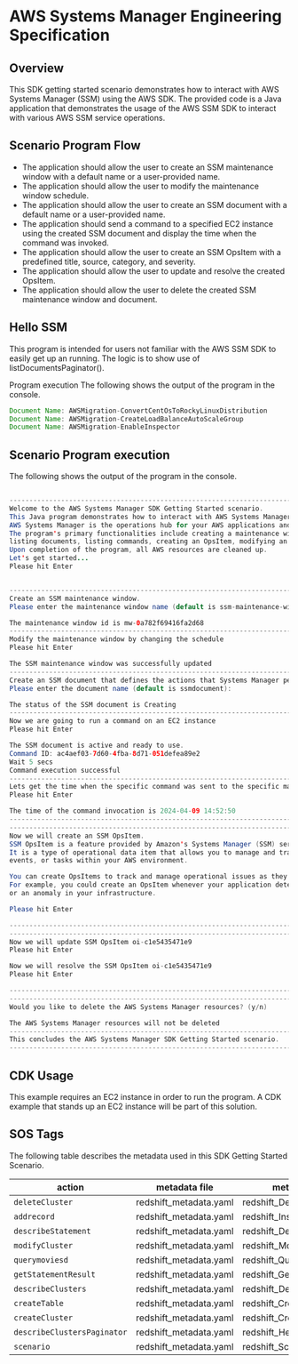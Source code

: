 #  AWS Systems Manager Engineering Specification

## Overview
   This SDK getting started scenario demonstrates how to interact with AWS Systems Manager (SSM) using the AWS SDK. The provided code is a Java application that demonstrates the usage of the AWS SSM SDK to interact with various AWS SSM service operations.

## Scenario Program Flow
   - The application should allow the user to create an SSM maintenance window with a default name or a user-provided name.
   - The application should allow the user to modify the maintenance window schedule.
   - The application should allow the user to create an SSM document with a default name or a user-provided name.
   - The application should send a command to a specified EC2 instance using the created SSM document and display the time when the command was invoked.
   - The application should allow the user to create an SSM OpsItem with a predefined title, source, category, and severity.
   - The application should allow the user to update and resolve the created OpsItem.
   - The application should allow the user to delete the created SSM maintenance window and document.

## Hello SSM
This program is intended for users not familiar with the AWS SSM SDK to easily get up an running. The logic is to show use of listDocumentsPaginator().

Program execution
The following shows the output of the program in the console.

 ``` java
Document Name: AWSMigration-ConvertCentOsToRockyLinuxDistribution
Document Name: AWSMigration-CreateLoadBalanceAutoScaleGroup
Document Name: AWSMigration-EnableInspector


 ```

## Scenario Program execution
The following shows the output of the program in the console. 
 

   ``` java

--------------------------------------------------------------------------------
Welcome to the AWS Systems Manager SDK Getting Started scenario.
This Java program demonstrates how to interact with AWS Systems Manager using the AWS SDK for Java (v2).
AWS Systems Manager is the operations hub for your AWS applications and resources and a secure end-to-end management solution.
The program's primary functionalities include creating a maintenance window, creating a document, sending a command to a document,
listing documents, listing commands, creating an OpsItem, modifying an OpsItem, and deleting AWS SSM resources.
Upon completion of the program, all AWS resources are cleaned up.
Let's get started...
Please hit Enter


--------------------------------------------------------------------------------
Create an SSM maintenance window.
Please enter the maintenance window name (default is ssm-maintenance-window):

The maintenance window id is mw-0a782f69416fa2d68
--------------------------------------------------------------------------------
Modify the maintenance window by changing the schedule
Please hit Enter

The SSM maintenance window was successfully updated
--------------------------------------------------------------------------------
Create an SSM document that defines the actions that Systems Manager performs on your managed nodes.
Please enter the document name (default is ssmdocument):

The status of the SSM document is Creating
--------------------------------------------------------------------------------
Now we are going to run a command on an EC2 instance
Please hit Enter

The SSM document is active and ready to use.
Command ID: ac4aef03-7d60-4fba-8d71-051defea89e2
Wait 5 secs
Command execution successful
--------------------------------------------------------------------------------
Lets get the time when the specific command was sent to the specific managed node
Please hit Enter

The time of the command invocation is 2024-04-09 14:52:50
--------------------------------------------------------------------------------
--------------------------------------------------------------------------------
 Now we will create an SSM OpsItem.
 SSM OpsItem is a feature provided by Amazon's Systems Manager (SSM) service.
 It is a type of operational data item that allows you to manage and track various operational issues,
 events, or tasks within your AWS environment.

 You can create OpsItems to track and manage operational issues as they arise.
 For example, you could create an OpsItem whenever your application detects a critical error
 or an anomaly in your infrastructure.

Please hit Enter

--------------------------------------------------------------------------------
--------------------------------------------------------------------------------
Now we will update SSM OpsItem oi-c1e5435471e9
Please hit Enter

Now we will resolve the SSM OpsItem oi-c1e5435471e9
Please hit Enter

--------------------------------------------------------------------------------
--------------------------------------------------------------------------------
Would you like to delete the AWS Systems Manager resources? (y/n)

The AWS Systems Manager resources will not be deleted
--------------------------------------------------------------------------------
This concludes the AWS Systems Manager SDK Getting Started scenario.
--------------------------------------------------------------------------------

   ```
## CDK Usage

This example requires an EC2 instance in order to run the program. A CDK example that stands up an EC2 instance will be part of this solution. 


## SOS Tags

The following table describes the metadata used in this SDK Getting Started Scenario.


| action                       | metadata file                | metadata key                            |
|------------------------------|------------------------------|---------------------------------------- |
| `deleteCluster`              | redshift_metadata.yaml       | redshift_DeleteCluster                  |
| `addrecord`                  | redshift_metadata.yaml       | redshift_Insert                         |
| `describeStatement`          | redshift_metadata.yaml       | redshift_DescribeStatement              |
| `modifyCluster `             | redshift_metadata.yaml       | redshift_ModifyCluster                  |
| `querymoviesd`               | redshift_metadata.yaml       | redshift_Query                          |
| `getStatementResult`         | redshift_metadata.yaml       | redshift_GetStatementResult             |
| `describeClusters`           | redshift_metadata.yaml       | redshift_DescribeClusters               |
| `createTable `               | redshift_metadata.yaml       | redshift_CreateTable                    |
| `createCluster `             | redshift_metadata.yaml       | redshift_CreateCluster                  |
| `describeClustersPaginator ` | redshift_metadata.yaml       | redshift_Hello                          |
| `scenario`                   | redshift_metadata.yaml       | redshift_Scenario                        |